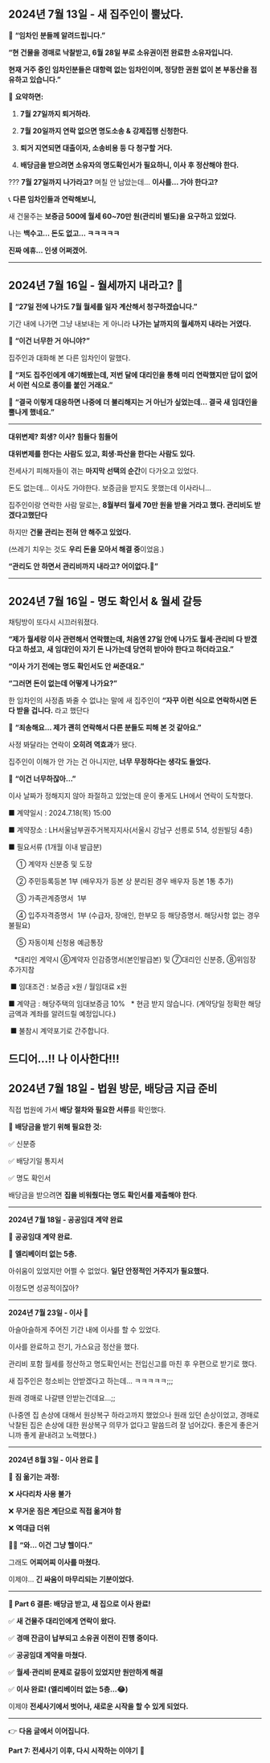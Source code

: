 ## **2024년 7월 13일 - 새 집주인이 뿔났다.**

  

📩 **“임차인 분들께 알려드립니다.”**

  

**“현 건물을 경매로 낙찰받고, 6월 28일 부로 소유권이전 완료한 소유자입니다.**

**현재 거주 중인 임차인분들은 대항력 없는 임차인이며, 정당한 권원 없이 본 부동산을 점유하고 있습니다.”**

  

📌 **요약하면:**

1. **7월 27일까지 퇴거하라.**

2. **7월 20일까지 연락 없으면 명도소송 & 강제집행 신청한다.**

3. **퇴거 지연되면 대출이자, 소송비용 등 다 청구할 거다.**

4. **배당금을 받으려면 소유자의 명도확인서가 필요하니, 이사 후 정산해야 한다.**

  

??? **7월 27일까지 나가라고?** 며칠 안 남았는데… **이사를… 가야 한다고?**

  

📞 **다른 임차인들과 연락해보니,**

새 건물주는 **보증금 500에 월세 60~70만 원(관리비 별도)을 요구하고 있었다.**

  

나는 **백수고… 돈도 없고… ㅋㅋㅋㅋㅋ**

**진짜 에휴… 인생 어쩌겠어.**

---

## **2024년 7월 16일 - 월세까지 내라고? 🤯**

  

📩 **“27일 전에 나가도 7월 월세를 일자 계산해서 청구하겠습니다.”**

  

기간 내에 나가면 그냥 내보내는 게 아니라 **나가는 날까지의 월세까지 내라는 거였다.**

  

📌 **“이건 너무한 거 아니야?”**

  

집주인과 대화해 본 다른 임차인이 말했다.

  

💬 **“저도 집주인에게 얘기해봤는데, 저번 달에 대리인을 통해 미리 연락했지만 답이 없어서 이런 식으로 종이를 붙인 거래요.”**

  

💬 **“결국 이렇게 대응하면 나중에 더 불리해지는 거 아닌가 싶었는데… 결국 새 임대인을 뿔나게 했네요.”**

---

**대위변제? 회생? 이사? 힘들다 힘들어**

  

 **대위변제를 한다는 사람도 있고, 회생·파산을 한다는 사람도 있다.**

  

전세사기 피해자들이 겪는 **마지막 선택의 순간**이 다가오고 있었다.



돈도 없는데... 이사도 가야한다. 보증금을 받지도 못했는데 이사라니... 


집주인이랑 연락한 사람 말로는, **8월부터 월세 70만 원을 받을 거라고 했다. 관리비도 받겠다고했단다**

하지만 **건물 관리는 전혀 안 해주고 있었다.**

(쓰레기 치우는 것도 **우리 돈을 모아서 해결 중**이었음.)

  

 **“관리도 안 하면서 관리비까지 내라고? 어이없다.🤨”** 

---

## **2024년 7월 16일 - 명도 확인서 & 월세 갈등**

  

채팅방이 또다시 시끄러워졌다.

**“제가 월세랑 이사 관련해서 연락했는데, 처음엔 27일 안에 나가도 월세·관리비 다 받겠다고 하셨고,**
**새 임대인이 자기 돈 나가는데 당연히 받아야 한다고 하더라고요.”**

**“이사 가기 전에는 명도 확인서도 안 써준대요.”**

**“그러면 돈이 없는데 어떻게 나가요?”**


한 임차인의 사정좀 봐줄 수 없냐는 말에 새 집주인이 **“자꾸 이런 식으로 연락하시면 돈 다 받을 겁니다.**  라고 했단다

💬 **“죄송해요… 제가 괜히 연락해서 다른 분들도 피해 본 것 같아요.”**

사정 봐달라는 연락이 **오히려 역효과**가 됐다.

집주인이 이해가 안 가는 건 아니지만, **너무 무정하다는 생각도 들었다.**   

📌 **“이건 너무하잖아…”**



이사 날짜가 정해지지 않아 좌절하고 있었는데 운이 좋게도 LH에서 연락이 도착했다.

  

■ 계약일시 : 2024.7.18(목) 15:00

■ 계약장소 : LH서울남부권주거복지지사(서울시 강남구 선릉로 514, 성원빌딩 4층)

■ 필요서류 (1개월 이내 발급분)

    ① 계약자 신분증 및 도장

    ② 주민등록등본 1부 (배우자가 등본 상 분리된 경우 배우자 등본 1통 추가)

    ③ 가족관계증명서  1부

    ④ 입주자격증명서  1부 (수급자, 장애인, 한부모 등 해당증명서. 해당사항 없는 경우 불필요)

    ⑤ 자동이체 신청용 예금통장

   *대리인 계약시 ⑥계약자 인감증명서(본인발급본) 및 ⑦대리인 신분증, ⑧위임장 추가지참

 ■ 임대조건 : 보증금 x원 / 월임대료 x원

■ 계약금 : 해당주택의 임대보증금 10%   * 현금 받지 않습니다. (계약당일 정확한 해당 금액과 계좌를 알려드릴 예정입니다.)

 ■ 불참시 계약포기로 간주합니다.


드디어...!! 나 이사한다!!!
---

## **2024년 7월 18일 - 법원 방문, 배당금 지급 준비**

  

직접 법원에 가서 **배당 절차와 필요한 서류**를 확인했다.

  

📝 **배당금을 받기 위해 필요한 것:**

✅ 신분증

✅ 배당기일 통지서

✅ 명도 확인서

  
배당금을 받으려면 **집을 비워줬다는 명도 확인서를 제출해야 한다**.

  

---

**2024년 7월 18일 - 공공임대 계약 완료**

  

📌 **공공임대 계약 완료.**

🚪 **엘리베이터 없는 5층.**

  

아쉬움이 있었지만 어쩔 수 없었다. **일단 안정적인 거주지가 필요했다.**

이정도면 성공적이잖아?

---

**2024년 7월 23일 - 이사 🚛**

아슬아슬하게 주어진 기간 내에 이사를 할 수 있었다. 


이사를 완료하고 전기, 가스요금 정산을 했다. 

관리비 포함 월세를 정산하고 명도확인서는 전입신고를 마친 후 우편으로 받기로 했다. 


새 집주인은 청소비는 안받겠다고 하는데... ㅋㅋㅋㅋㅋ;;;

원래 경매로 나갈땐 안받는건데요...;;

(나중엔 집 손상에 대해서 원상복구 하라고까지 했었으나 원래 있던 손상이었고, 경매로 낙찰된 집은 손상에 대한 원상복구 의무가 없다고 말씀드려 잘 넘어갔다. 좋은게 좋은거니까 좋게 끝내려고 노력했다.)


---

**2024년 8월 3일 - 이사 완료 🎉**

  

🚛 **짐 옮기는 과정:**

❌ **사다리차 사용 불가**

❌ **무거운 짐은 계단으로 직접 옮겨야 함**

❌ **역대급 더위**

😵‍💫 **“와… 이건 그냥 헬이다.”**

  

그래도 **어찌어찌 이사를 마쳤다.**

  

이제야… **긴 싸움이 마무리되는 기분이었다.**

---

**📌 Part 6 결론: 배당금 받고, 새 집으로 이사 완료!**

  

✅ **새 건물주 대리인에게 연락이 왔다.**

✅ **경매 잔금이 납부되고 소유권 이전이 진행 중이다.**

✅ **공공임대 계약을 마쳤다.**

✅ **월세·관리비 문제로 갈등이 있었지만 원만하게 해결**

✅ **이사 완료! (엘리베이터 없는 5층…😂)**

  

이제야 **전세사기에서 벗어나, 새로운 시작을 할 수 있게 되었다.**

---

👉 **다음 글에서 이어집니다.**

**Part 7: 전세사기 이후, 다시 시작하는 이야기** 🚀